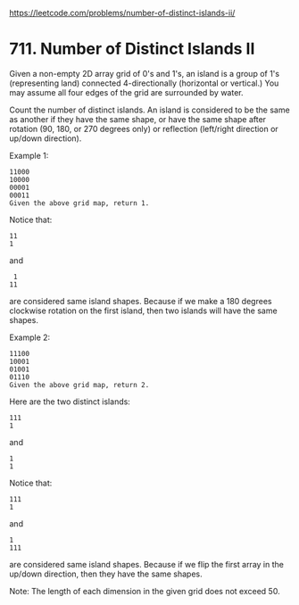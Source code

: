 https://leetcode.com/problems/number-of-distinct-islands-ii/

# 711. Number of Distinct Islands II


Given a non-empty 2D array grid of 0's and 1's, an island is a group of 1's (representing land) connected 4-directionally (horizontal or vertical.) You may assume all four edges of the grid are surrounded by water.

Count the number of distinct islands. An island is considered to be the same as another if they have the same shape, or have the same shape after rotation (90, 180, or 270 degrees only) or reflection (left/right direction or up/down direction).

Example 1:

```
11000
10000
00001
00011
Given the above grid map, return 1.
```

Notice that:

```
11
1
```

and

```
 1
11
```
are considered same island shapes. Because if we make a 180 degrees clockwise rotation on the first island, then two islands will have the same shapes.


Example 2:

```
11100
10001
01001
01110
Given the above grid map, return 2.
```

Here are the two distinct islands:

```
111
1
```

and
```
1
1
```

Notice that:

```
111
1
```

and
```
1
111
```
are considered same island shapes. Because if we flip the first array in the up/down direction, then they have the same shapes.

Note: The length of each dimension in the given grid does not exceed 50.